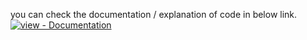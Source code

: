 you can check the documentation / explanation of code in below link.</br>
<a href="https://www.codexpace.ml/2022/07/rcomm-channel-scanner.html" title="Go to project documentation"><img src="https://img.shields.io/badge/view-Documentation-blue?style=for-the-badge" alt="view - Documentation"></a>
</div>
